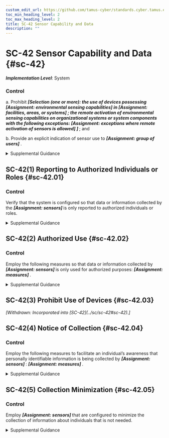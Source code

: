 ```yaml
---
custom_edit_url: https://github.com/tamus-cyber/standards.cyber.tamus.edu/tree/main/static/content/tamus.edu/TAMUS_profile.xml
toc_min_heading_level: 2
toc_max_heading_level: 2
title: SC-42 Sensor Capability and Data
description: ""
---
```


# SC-42 Sensor Capability and Data {#sc-42}

_**Implementation Level**_: System

### Control

a. Prohibit <strong>                     <em>[Selection (one or more): the use of devices possessing <strong>                           <em>[Assignment: environmental sensing capabilities]</em>                        </strong> in <strong>                           <em>[Assignment: facilities, areas, or systems]</em>                        </strong>               ; the remote activation of environmental sensing capabilities on organizational systems or system components with the following exceptions: <strong>                           <em>[Assignment: exceptions where remote activation of sensors is allowed]</em>                        </strong>               ]</em>                  </strong> ; and

b. Provide an explicit indication of sensor use to <strong>                     <em>[Assignment: group of users]</em>                  </strong>.

<details>
  <summary>Supplemental Guidance</summary>

Sensor capability and data applies to types of systems or system components characterized as mobile devices, such as cellular telephones, smart phones, and tablets. Mobile devices often include sensors that can collect and record data regarding the environment where the system is in use. Sensors that are embedded within mobile devices include microphones, cameras, Global Positioning System (GPS) mechanisms, and accelerometers. While the sensors on mobiles devices provide an important function, if activated covertly, such devices can potentially provide a means for adversaries to learn valuable information about individuals and organizations. For example, remotely activating the GPS function on a mobile device could provide an adversary with the ability to track the movements of an individual. Organizations may prohibit individuals from bringing cellular telephones or digital cameras into certain designated facilities or controlled areas within facilities where classified information is stored or sensitive conversations are taking place.

</details>

## SC-42(1) Reporting to Authorized Individuals or Roles {#sc-42.01}

### Control

Verify that the system is configured so that data or information collected by the <strong>                     <em>[Assignment: sensors]</em>                  </strong> is only reported to authorized individuals or roles.

<details>
  <summary>Supplemental Guidance</summary>

In situations where sensors are activated by authorized individuals, it is still possible that the data or information collected by the sensors will be sent to unauthorized entities.

</details>

## SC-42(2) Authorized Use {#sc-42.02}

### Control

Employ the following measures so that data or information collected by <strong>                     <em>[Assignment: sensors]</em>                  </strong> is only used for authorized purposes: <strong>                     <em>[Assignment: measures]</em>                  </strong>.

<details>
  <summary>Supplemental Guidance</summary>

Information collected by sensors for a specific authorized purpose could be misused for some unauthorized purpose. For example, GPS sensors that are used to support traffic navigation could be misused to track the movements of individuals. Measures to mitigate such activities include additional training to help ensure that authorized individuals do not abuse their authority and, in the case where sensor data is maintained by external parties, contractual restrictions on the use of such data.

</details>

## SC-42(3) Prohibit Use of Devices {#sc-42.03}

<prop xmlns="http://csrc.nist.gov/ns/oscal/1.0" name="status" value="withdrawn">
               <em>[Withdrawn: Incorporated into [SC-42](../sc/sc-42#sc-42).]</em>
            </prop>
            

## SC-42(4) Notice of Collection {#sc-42.04}

### Control

Employ the following measures to facilitate an individual’s awareness that personally identifiable information is being collected by <strong>                     <em>[Assignment: sensors]</em>                  </strong>: <strong>                     <em>[Assignment: measures]</em>                  </strong>.

<details>
  <summary>Supplemental Guidance</summary>

Awareness that organizational sensors are collecting data enables individuals to more effectively engage in managing their privacy. Measures can include conventional written notices and sensor configurations that make individuals directly or indirectly aware through other devices that the sensor is collecting information. The usability and efficacy of the notice are important considerations.

</details>

## SC-42(5) Collection Minimization {#sc-42.05}

### Control

Employ <strong>                     <em>[Assignment: sensors]</em>                  </strong> that are configured to minimize the collection of information about individuals that is not needed.

<details>
  <summary>Supplemental Guidance</summary>

Although policies to control for authorized use can be applied to information once it is collected, minimizing the collection of information that is not needed mitigates privacy risk at the system entry point and mitigates the risk of policy control failures. Sensor configurations include the obscuring of human features, such as blurring or pixelating flesh tones.

</details>

